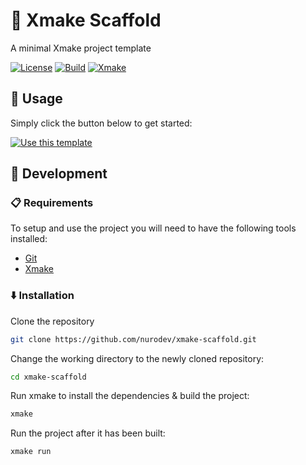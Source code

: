 # 🌱 Xmake Scaffold

A minimal Xmake project template

[![License](https://img.shields.io/badge/-unlicense-f56565.svg?longCache=true&style=for-the-badge)](https://github.com/nurodev/xmake-scaffold/blob/main/LICENSE)
[![Build](https://img.shields.io/github/workflow/status/nurodev/xmake-scaffold/build?label=%20&logo=github&logoColor=white&style=for-the-badge)](https://github.com/NuroDev/xmake-scaffold/actions?query=workflow%3Abuild) 
[![Xmake](https://img.shields.io/badge/-xmake-42b983.svg?longCache=true&style=for-the-badge)](https://xmake.io)

## 🦄 Usage

Simply click the button below to get started:

[![Use this template](https://img.shields.io/badge/use%20this%20template-brightgreen.svg?longCache=true&style=for-the-badge)](https://github.com/nurodev/xmake-scaffold/generate)

## 🔨 Development

###  📋 Requirements

To setup and use the project you will need to have the following tools installed:
 - [Git](https://git-scm.com/)
 - [Xmake](https://xmake.io/)

###  ⬇️ Installation

Clone the repository
```bash
git clone https://github.com/nurodev/xmake-scaffold.git
```
Change the working directory to the newly cloned repository:
```bash
cd xmake-scaffold
```
Run xmake to install the dependencies & build the project:
```bash
xmake
```
Run the project after it has been built:
```bash
xmake run
```
